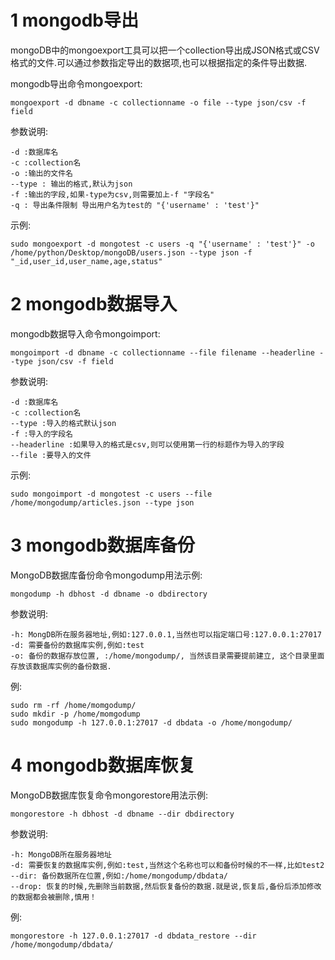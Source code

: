 1 mongodb导出
===

mongoDB中的mongoexport工具可以把一个collection导出成JSON格式或CSV格式的文件.可以通过参数指定导出的数据项,也可以根据指定的条件导出数据.  

mongodb导出命令mongoexport:
```
mongoexport -d dbname -c collectionname -o file --type json/csv -f field
```
	
参数说明:   
```
-d :数据库名
-c :collection名
-o :输出的文件名
--type : 输出的格式,默认为json
-f :输出的字段,如果-type为csv,则需要加上-f "字段名"
-q : 导出条件限制 导出用户名为test的 "{'username' : 'test'}"
```
示例:   
```
sudo mongoexport -d mongotest -c users -q "{'username' : 'test'}" -o /home/python/Desktop/mongoDB/users.json --type json -f  "_id,user_id,user_name,age,status" 
```
2 mongodb数据导入
===

mongodb数据导入命令mongoimport:
```
mongoimport -d dbname -c collectionname --file filename --headerline --type json/csv -f field
```
参数说明:
```
-d :数据库名
-c :collection名
--type :导入的格式默认json
-f :导入的字段名
--headerline :如果导入的格式是csv,则可以使用第一行的标题作为导入的字段
--file :要导入的文件
```
示例:   
```
sudo mongoimport -d mongotest -c users --file /home/mongodump/articles.json --type json
```

3 mongodb数据库备份
===
MongoDB数据库备份命令mongodump用法示例:
```
mongodump -h dbhost -d dbname -o dbdirectory
```
参数说明:
```
-h: MongDB所在服务器地址,例如:127.0.0.1,当然也可以指定端口号:127.0.0.1:27017
-d: 需要备份的数据库实例,例如:test
-o: 备份的数据存放位置, :/home/mongodump/, 当然该目录需要提前建立, 这个目录里面存放该数据库实例的备份数据.
```
例:   	
```
sudo rm -rf /home/momgodump/
sudo mkdir -p /home/momgodump
sudo mongodump -h 127.0.0.1:27017 -d dbdata -o /home/mongodump/
```
4 mongodb数据库恢复
===
MongoDB数据库恢复命令mongorestore用法示例:

```
mongorestore -h dbhost -d dbname --dir dbdirectory
```
参数说明:
```
-h: MongoDB所在服务器地址
-d: 需要恢复的数据库实例,例如:test,当然这个名称也可以和备份时候的不一样,比如test2
--dir: 备份数据所在位置,例如:/home/mongodump/dbdata/
--drop: 恢复的时候,先删除当前数据,然后恢复备份的数据.就是说,恢复后,备份后添加修改的数据都会被删除,慎用！
```
例:   
```
mongorestore -h 127.0.0.1:27017 -d dbdata_restore --dir /home/mongodump/dbdata/
```